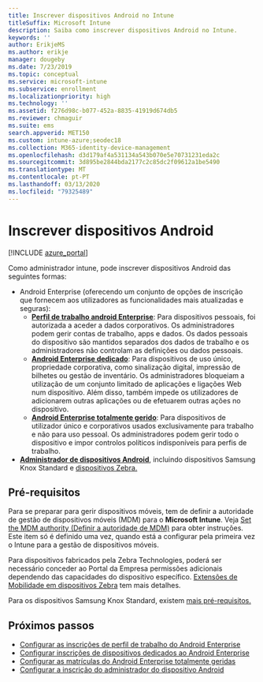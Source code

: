 ```yaml
---
title: Inscrever dispositivos Android no Intune
titleSuffix: Microsoft Intune
description: Saiba como inscrever dispositivos Android no Intune.
keywords: ''
author: ErikjeMS
ms.author: erikje
manager: dougeby
ms.date: 7/23/2019
ms.topic: conceptual
ms.service: microsoft-intune
ms.subservice: enrollment
ms.localizationpriority: high
ms.technology: ''
ms.assetid: f276d98c-b077-452a-8835-41919d674db5
ms.reviewer: chmaguir
ms.suite: ems
search.appverid: MET150
ms.custom: intune-azure;seodec18
ms.collection: M365-identity-device-management
ms.openlocfilehash: d3d179af4a531134a543b070e5e70731231eda2c
ms.sourcegitcommit: 3d895be2844bda2177c2c85dc2f09612a1be5490
ms.translationtype: MT
ms.contentlocale: pt-PT
ms.lasthandoff: 03/13/2020
ms.locfileid: "79325489"
---
```

# <a name="enroll-android-devices"></a>Inscrever dispositivos Android

[!INCLUDE [azure_portal](../includes/azure_portal.md)]

Como administrador intune, pode inscrever dispositivos Android das seguintes formas:
- Android Enterprise (oferecendo um conjunto de opções de inscrição que fornecem aos utilizadores as funcionalidades mais atualizadas e seguras):
    - [**Perfil de trabalho android Enterprise**](android-work-profile-enroll.md): Para dispositivos pessoais, foi autorizada a aceder a dados corporativos. Os administradores podem gerir contas de trabalho, apps e dados. Os dados pessoais do dispositivo são mantidos separados dos dados de trabalho e os administradores não controlam as definições ou dados pessoais. 
    - [**Android Enterprise dedicado**](android-kiosk-enroll.md): Para dispositivos de uso único, propriedade corporativa, como sinalização digital, impressão de bilhetes ou gestão de inventário. Os administradores bloqueiam a utilização de um conjunto limitado de aplicações e ligações Web num dispositivo. Além disso, também impede os utilizadores de adicionarem outras aplicações ou de efetuarem outras ações no dispositivo.
    - [**Android Enterprise totalmente gerido**](android-fully-managed-enroll.md): Para dispositivos de utilizador único e corporativos usados exclusivamente para trabalho e não para uso pessoal. Os administradores podem gerir todo o dispositivo e impor controlos políticos indisponíveis para perfis de trabalho. 
- [**Administrador de dispositivos Android**](android-enroll-device-administrator.md), incluindo dispositivos Samsung Knox Standard e [dispositivos Zebra.](../configuration/android-zebra-mx-overview.md) 

## <a name="prerequisites"></a>Pré-requisitos

Para se preparar para gerir dispositivos móveis, tem de definir a autoridade de gestão de dispositivos móveis (MDM) para o **Microsoft Intune**. Veja [Set the MDM authority (Definir a autoridade de MDM)](../fundamentals/mdm-authority-set.md) para obter instruções. Este item só é definido uma vez, quando está a configurar pela primeira vez o Intune para a gestão de dispositivos móveis.

Para dispositivos fabricados pela Zebra Technologies, poderá ser necessário conceder ao Portal da Empresa permissões adicionais dependendo das capacidades do dispositivo específico. [Extensões de Mobilidade em dispositivos Zebra](../configuration/android-zebra-mx-overview.md) tem mais detalhes.

Para os dispositivos Samsung Knox Standard, existem [mais pré-requisitos.](android-samsung-knox-mobile-enroll.md)

## <a name="next-steps"></a>Próximos passos

- [Configurar as inscrições de perfil de trabalho do Android Enterprise](android-work-profile-enroll.md)
- [Configurar inscrições de dispositivos dedicados ao Android Enterprise](android-kiosk-enroll.md)
- [Configurar as matrículas do Android Enterprise totalmente geridas](android-fully-managed-enroll.md)
- [Configurar a inscrição do administrador do dispositivo Android](android-enroll-device-administrator.md)

